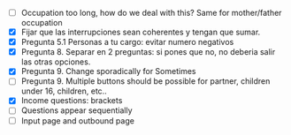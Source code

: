 - [ ] Occupation too long, how do we deal with this? Same for mother/father occupation
- [X] Fijar que las interrupciones sean coherentes y tengan que sumar.
- [X] Pregunta 5.1 Personas a tu cargo: evitar numero negativos
- [X] Pregunta 8. Separar en 2 preguntas: si pones que no, no deberia salir las otras opciones.
- [X] Pregunta 9. Change sporadically for Sometimes
- [ ] Pregunta 9. Multiple buttons should be possible for partner, children under 16, children, etc..
- [X] Income questions: brackets
- [ ] Questions appear sequentially
- [ ] Input page and outbound page
